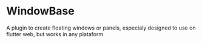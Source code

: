 # WindowBase

A plugin to create floating windows or panels, especialy designed to use on flutter web, but works in any plataform
